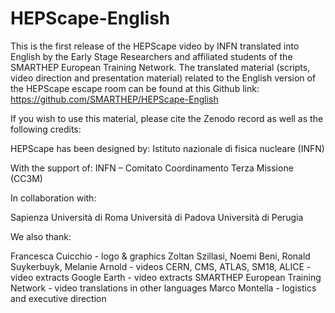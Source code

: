 # HEPScape-English

This is the first release of the HEPScape video by INFN translated into English by the Early Stage Researchers and affiliated students of the SMARTHEP European Training Network. The translated material (scripts, video direction and presentation material) related to the English version of the HEPScape escape room can be found at this Github link: https://github.com/SMARTHEP/HEPScape-English

If you wish to use this material, please cite the Zenodo record as well as the following credits: 

HEPScape has been designed by:
Istituto nazionale di fisica nucleare (INFN)

With the support of:
INFN – Comitato Coordinamento
Terza Missione (CC3M)

In collaboration with:

Sapienza Università di Roma
Università di Padova
Università di Perugia

We also thank:

Francesca Cuicchio - logo & graphics
Zoltan Szillasi, Noemi Beni, Ronald Suykerbuyk, Melanie Arnold - videos
CERN, CMS, ATLAS, SM18, ALICE - video extracts
Google Earth -  video extracts
SMARTHEP European Training Network - video translations in other languages
Marco Montella - logistics and executive direction 

